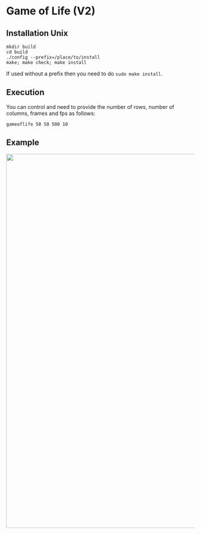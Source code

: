 # Game of Life (V2)

## Installation Unix

```
mkdir build
cd build
./config --prefix=/place/to/install
make; make check; make install
```
If used without a prefix then you need to do `sudo make install`.

## Execution

You can control and need to provide the number of rows, number of columns, frames and fps as follows:

`gameoflife 50 50 500 10`

## Example

<p align="center">
  <img width="1000" src="images/animation.gif">
</p>